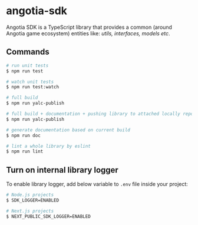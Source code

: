 # angotia-sdk

Angotia SDK is a TypeScript library that provides a common (around Angotia game ecosystem) entities like: *utils, interfaces, models etc*.

## Commands

```bash
# run unit tests
$ npm run test

# watch unit tests
$ npm run test:watch

# full build
$ npm run yalc-publish

# full build + documentation + pushing library to attached locally repos
$ npm run yalc-publish

# generate documentation based on current build
$ npm run doc

# lint a whole library by eslint
$ npm run lint

```

## Turn on internal library logger

To enable library logger, add below variable to `.env` file inside your project:

```bash
# Node.js projects
$ SDK_LOGGER=ENABLED

# Next.js projects
$ NEXT_PUBLIC_SDK_LOGGER=ENABLED
```
